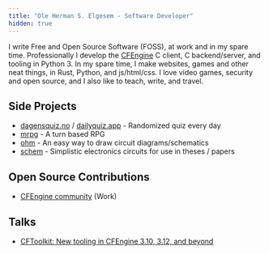 ```yaml
---
title: "Ole Herman S. Elgesem - Software Developer"
hidden: true
---
```


I write Free and Open Source Software (FOSS), at work and in my spare time.
Professionally I develop the [CFEngine](https://github.com/cfengine/core) C client, C backend/server, and tooling in Python 3.
In my spare time, I make websites, games and other neat things, in Rust, Python, and js/html/css.
I love video games, security and open source, and I also like to teach, write, and travel.

## Side Projects

* [dagensquiz.no](https://dagensquiz.no) / [dailyquiz.app](https://dailyquiz.app) - Randomized quiz every day
* [mrpg](https://github.com/olehermanse/mrpg) - A turn based RPG
* [ohm](https://github.com/olehermanse/ohm) - An easy way to draw circuit diagrams/schematics
* [schem](https://github.com/olehermanse/schem) - Simplistic electronics circuits for use in theses / papers

## Open Source Contributions

* [CFEngine community](https://github.com/cfengine/core/pulls?utf8=%E2%9C%93&q=author%3Aolehermanse) (Work)

## Talks

* [CFToolkit: New tooling in CFEngine 3.10, 3.12, and beyond](https://www.youtube.com/watch?v=q50_QTd1AN4)

